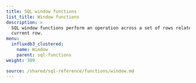 ```yaml
---
title: SQL window functions
list_title: Window functions
description: >
  SQL window functions perform an operation across a set of rows related to the
  current row.
menu:
  influxdb3_clustered:
    name: Window
    parent: sql-functions
weight: 309

source: /shared/sql-reference/functions/window.md
---
```


<!--
The content for this page is at content/shared/sql-reference/functions/window.md
-->
